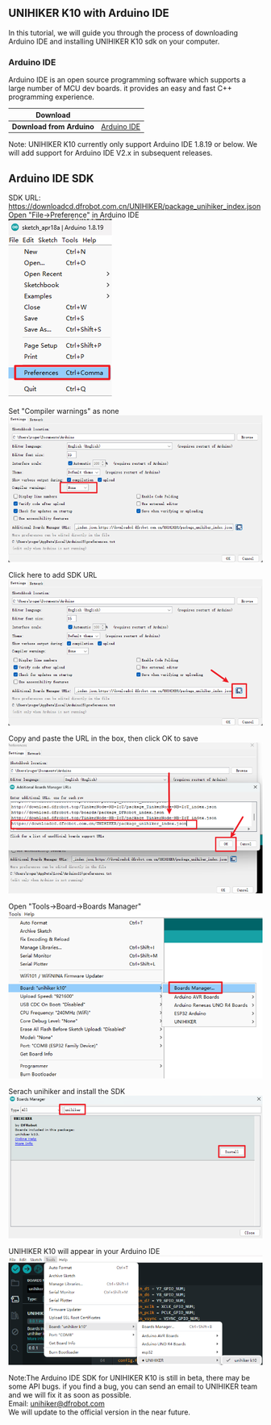 ## **UNIHIKER K10 with Arduino IDE**
In this tutorial, we will guide you through the process of downloading Arduino IDE and installing UNIHIKER K10 sdk on your computer.

### **Arduino IDE**
Arduino IDE is an open source programming software which supports a large number of MCU dev boards. it provides an easy and fast C++ programming experience.

| **Download** |  |
| --- | --- |
| **Download from Arduino** | [Arduino IDE](https://www.arduino.cc/en/software/) |

Note: UNIHIKER K10 currently only support Arduino IDE 1.8.19 or below. We will add support for Arduino IDE V2.x in subsequent releases.

## **Arduino IDE SDK**

SDK URL:
https://downloadcd.dfrobot.com.cn/UNIHIKER/package_unihiker_index.json<br/>
Open "File->Preference" in Arduino IDE<br/>
![image.png](img/gettingstarted_arduinoide/IDESDK1.png) 

Set "Compiler warnings" as none<br/>
![image.png](img/gettingstarted_arduinoide/IDESDK2.png) 

Click here to add SDK URL<br/>
![image.png](img/gettingstarted_arduinoide/IDESDK3.png) 

Copy and paste the URL in the box, then click OK to save<br/>
![image.png](img/gettingstarted_arduinoide/IDESDK4.png) 

Open "Tools->Board->Boards Manager"<br/>
![image.png](img/gettingstarted_arduinoide/IDESDK5.png)

Serach unihiker and install the SDK<br/>
![image.png](img/gettingstarted_arduinoide/IDESDK6.png)

UNIHIKER K10 will appear in your Arduino IDE<br/>
![image.png](img/gettingstarted_arduinoide/IDESDK7.png)

Note:The Arduino IDE SDK for UNIHIKER K10 is still in beta, there may be some API bugs. if you find a bug, you can send an email to UNIHIKER team and we will fix it as soon as possible.<br/>
Email: unihiker@dfrobot.com<br/>
We will update to the official version in the near future.